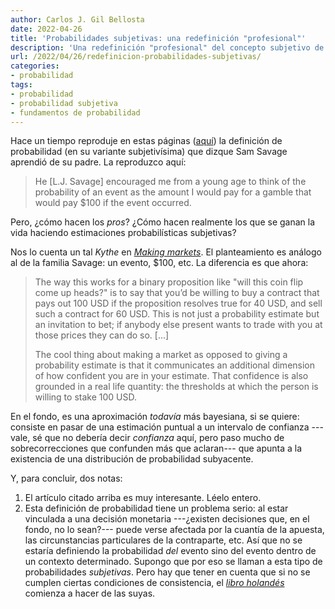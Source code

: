 ```yaml
---
author: Carlos J. Gil Bellosta
date: 2022-04-26
title: 'Probabilidades subjetivas: una redefinición "profesional"'
description: 'Una redefinición "profesional" del concepto subjetivo de la probabilidad'
url: /2022/04/26/redefinicion-probabilidades-subjetivas/
categories:
- probabilidad
tags:
- probabilidad
- probabilidad subjetiva
- fundamentos de probabilidad
---
```


Hace un tiempo reproduje en estas páginas
 ([aquí](/2020/05/18/como-pensar-en-la-probabilidad-de-un-evento/))
 la definición de probabilidad (en su variante subjetivísima) que dizque Sam Savage aprendió de su padre. La reproduzco aquí:

 > He [L.J. Savage] encouraged me from a young age to think of the probability of an event as the amount I would pay for a gamble that would pay $100 if the event occurred.

Pero, ¿cómo hacen los _pros_? ¿Cómo hacen realmente los que se ganan la vida haciendo estimaciones probabilísticas subjetivas?

Nos lo cuenta un tal _Kythe_ en
[_Making markets_](https://putanumonit.com/2019/11/26/making-markets/).
El planteamiento es análogo al de la familia Savage: un evento, $100, etc. La diferencia es que ahora:

> The way this works for a binary proposition like "will this coin flip come up heads?" is to say that you’d be willing to buy a contract that pays out 100 USD if the proposition resolves true for 40 USD, and sell such a contract for 60 USD. This is not just a probability estimate but an invitation to bet; if anybody else present wants to trade with you at those prices they can do so. [...]
>
> The cool thing about making a market as opposed to giving a probability estimate is that it communicates an additional dimension of how confident you are in your estimate. That confidence is also grounded in a real life quantity: the thresholds at which the person is willing to stake 100 USD.

En el fondo, es una aproximación _todavía_ más bayesiana, si se quiere: consiste en pasar de una estimación puntual a un intervalo de confianza ---vale, sé que no debería decir _confianza_ aquí, pero paso mucho de sobrecorrecciones que confunden más que aclaran--- que apunta a la existencia de una distribución de probabilidad subyacente.

Y, para concluir, dos notas:

1. El artículo citado arriba es muy interesante. Léelo entero.
2. Esta definición de probabilidad tiene un problema serio: al estar vinculada a una decisión monetaria ---¿existen decisiones que, en el fondo, no lo sean?--- puede verse afectada por la cuantía de la apuesta, las circunstancias particulares de la contraparte, etc. Así que no se estaría definiendo la probabilidad _del_ evento sino del evento dentro de un contexto determinado. Supongo que por eso se llaman a esta tipo de probabilidades _subjetivas_. Pero hay que tener en cuenta que si no se cumplen ciertas condiciones de consistencia, el [_libro holandés_](https://en.wikipedia.org/wiki/Dutch_book) comienza a hacer de las suyas.
